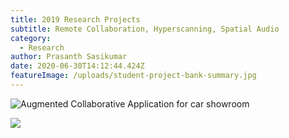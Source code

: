 ```yaml
---
title: 2019 Research Projects
subtitle: Remote Collaboration, Hyperscanning, Spatial Audio
category:
  - Research
author: Prasanth Sasikumar
date: 2020-06-30T14:12:44.424Z
featureImage: /uploads/student-project-bank-summary.jpg
---
```

![Augmented Collaborative Application for car showroom](uploads/ppt_media_image17.gif "Mercedes Magic Leap Demo")

![](uploads/cat-1045782_1920.jpg)
